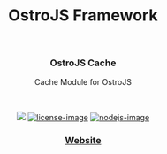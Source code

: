 <div align="center">
  <h1>OstroJS Framework</h1>
  
</div>
<br />

<div align="center">
  <h3>OstroJS Cache</h3>
  <p>Cache Module for OstroJS</p>
</div>

<br />

<div align="center">

![][javascript-image] [![license-image]][license-url] [![nodejs-image]][npm-url]

</div>

<div align="center">
  <h3>
    <a href="https://ostrojs.com">
      Website
    </a>
   
  </h3>
</div>

 
[javascript-image]: https://img.shields.io/badge/JS-javascript-green
[javascript-url]:  "javascript"

[nodejs-image]: https://img.shields.io/badge/node-%3E%3D%2012.0.0-green
[npm-url]: https://npmjs.org/package/@ostro/cache "npm"

[license-image]: https://img.shields.io/github/license/ostrojs/cache
[license-url]: LICENSE.md "license"
